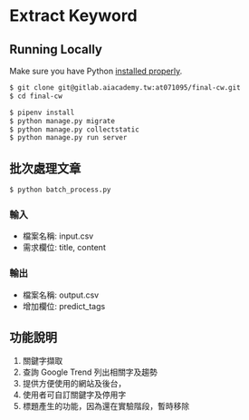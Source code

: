 # Extract Keyword

## Running Locally
Make sure you have Python [installed properly](http://install.python-guide.org). 

```sh
$ git clone git@gitlab.aiacademy.tw:at071095/final-cw.git
$ cd final-cw

$ pipenv install
$ python manage.py migrate
$ python manage.py collectstatic
$ python manage.py run server
```

## 批次處理文章
```sh
$ python batch_process.py

```
### 輸入
- 檔案名稱: input.csv
- 需求欄位: title, content

### 輸出
- 檔案名稱: output.csv
- 增加欄位: predict_tags


## 功能說明
1. 關鍵字擷取
2. 查詢 Google Trend 列出相關字及趨勢
3. 提供方便使用的網站及後台，
4. 使用者可自訂關鍵字及停用字
5. 標題產生的功能，因為還在實驗階段，暫時移除


